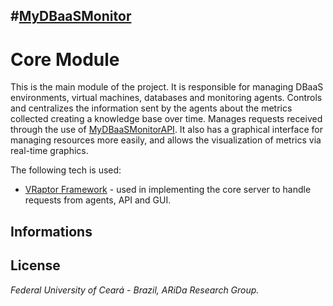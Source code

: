 #[MyDBaaSMonitor](https://github.com/araujodavid/mydbaasmonitor)
--------------

# Core Module

This is the main module of the project. It is responsible for managing DBaaS environments, virtual machines, databases 
and monitoring agents. Controls and centralizes the information sent by the agents about the metrics collected creating 
a knowledge base over time. Manages requests received through the use of [MyDBaaSMonitorAPI](http://github.com/araujodavid/mydbaasmonitor/tree/master/mydbaasmonitor-api). 
It also has a graphical interface for managing resources more easily, and allows the visualization of metrics via real-time graphics.

The following tech is used:

- [VRaptor Framework](http://vraptor.caelum.com.br) - used in implementing the core server to handle requests from agents, API and GUI.

## Informations

## License

*Federal University of Ceará - Brazil, ARiDa Research Group.*
